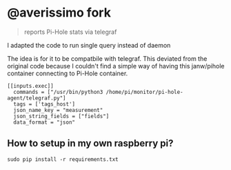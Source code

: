 # @averissimo fork

> reports Pi-Hole stats via telegraf

I adapted the code to run single query instead of daemon

The idea is for it to be compatbile with telegraf. This deviated from the original code because I couldn't find a simple way of having this janw/pihole container connecting to Pi-Hole container.

```
[[inputs.exec]]
  commands = ["/usr/bin/python3 /home/pi/monitor/pi-hole-agent/telegraf.py"]
  tags = ['tags_host']
  json_name_key = "measurement"
  json_string_fields = ["fields"]
  data_format = "json"
```

## How to setup in my own raspberry pi?

```
sudo pip install -r requirements.txt
```

